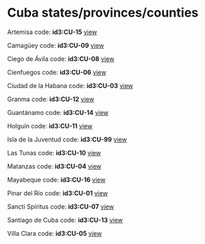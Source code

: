 # Cuba states/provinces/counties
Artemisa     code: **id3:CU-15**     [view](../export/geojson/medium/id3/cu/15.geojson)     


Camagüey     code: **id3:CU-09**     [view](../export/geojson/medium/id3/cu/09.geojson)     


Ciego de Ávila     code: **id3:CU-08**     [view](../export/geojson/medium/id3/cu/08.geojson)     


Cienfuegos     code: **id3:CU-06**     [view](../export/geojson/medium/id3/cu/06.geojson)     


Ciudad de la Habana     code: **id3:CU-03**     [view](../export/geojson/medium/id3/cu/03.geojson)     


Granma     code: **id3:CU-12**     [view](../export/geojson/medium/id3/cu/12.geojson)     


Guantánamo     code: **id3:CU-14**     [view](../export/geojson/medium/id3/cu/14.geojson)     


Holguín     code: **id3:CU-11**     [view](../export/geojson/medium/id3/cu/11.geojson)     


Isla de la Juventud     code: **id3:CU-99**     [view](../export/geojson/medium/id3/cu/99.geojson)     


Las Tunas     code: **id3:CU-10**     [view](../export/geojson/medium/id3/cu/10.geojson)     


Matanzas     code: **id3:CU-04**     [view](../export/geojson/medium/id3/cu/04.geojson)     


Mayabeque     code: **id3:CU-16**     [view](../export/geojson/medium/id3/cu/16.geojson)     


Pinar del Río     code: **id3:CU-01**     [view](../export/geojson/medium/id3/cu/01.geojson)     


Sancti Spíritus     code: **id3:CU-07**     [view](../export/geojson/medium/id3/cu/07.geojson)     


Santiago de Cuba     code: **id3:CU-13**     [view](../export/geojson/medium/id3/cu/13.geojson)     


Villa Clara     code: **id3:CU-05**     [view](../export/geojson/medium/id3/cu/05.geojson)     

